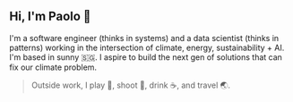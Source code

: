 ## Hi, I'm Paolo 👋

I'm a software engineer (thinks in systems) and a data scientist (thinks in patterns) working in the intersection of climate, energy, sustainability + AI. I'm based in sunny 🇸🇬. I aspire to build the next gen of solutions that can fix our climate problem.

> Outside work, I play 🎾, shoot 📸, drink ☕️, and travel 🌏.

<!--
**jpacil0/jpacil0** is a ✨ _special_ ✨ repository because its `README.md` (this file) appears on your GitHub profile.

Here are some ideas to get you started:

- 🔭 I’m currently working on ...
- 🌱 I’m currently learning ...
- 👯 I’m looking to collaborate on ...
- 🤔 I’m looking for help with ...
- 💬 Ask me about ...
- 📫 How to reach me: ...
- 😄 Pronouns: ...
- ⚡ Fun fact: ...
-->
